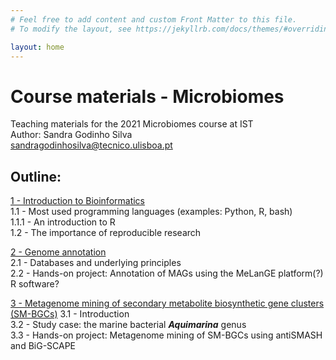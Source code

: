 ```yaml
---
# Feel free to add content and custom Front Matter to this file.
# To modify the layout, see https://jekyllrb.com/docs/themes/#overriding-theme-defaults

layout: home
---
```


# Course materials - Microbiomes

Teaching materials for the 2021 Microbiomes course at IST \
Author: Sandra Godinho Silva \
sandragodinhosilva@tecnico.ulisboa.pt


## Outline:
[1 - Introduction to Bioinformatics](https://github.com/sandragodinhosilva/microbiomes2021/blob/main/01_Bioinformatics/README.md) \
1.1 - Most used programming languages (examples: Python, R, bash) \
1.1.1 - An introduction to R \
1.2 - The importance of reproducible research 

[2 - Genome annotation](#2) \
2.1 - Databases and underlying principles \
2.2 - Hands-on project: Annotation of MAGs using the MeLanGE platform(?) R software?

[3 - Metagenome mining of secondary metabolite biosynthetic gene clusters (SM-BGCs)](#3) 
3.1 - Introduction \
3.2 - Study case: the marine bacterial ***Aquimarina*** genus \
3.3 - Hands-on project: Metagenome mining of SM-BGCs using antiSMASH and BiG-SCAPE
